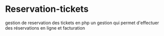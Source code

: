 # Reservation-tickets
gestion de reservation des tickets en php 
un gestion qui permet d'effectuer des réservations en ligne et facturation 
